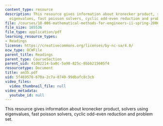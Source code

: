 ```yaml
---
content_type: resource
description: This resource gives information about kronecker product, solvers using
  eigenvalues, fast poisson solvers, cyclic odd-even reduction and problem set.
file: /courses/18-086-mathematical-methods-for-engineers-ii-spring-2006/5f469576670a2c7a874999dbafc8c3cb_am35.pdf
file_size: 165536
file_type: application/pdf
learning_resource_types:
- Readings
license: https://creativecommons.org/licenses/by-nc-sa/4.0/
ocw_type: OCWFile
parent_title: Readings
parent_type: CourseSection
parent_uid: 41d02214-ba8c-5a98-825c-8bbb215605f4
resourcetype: Document
title: am35.pdf
uid: 5f469576-670a-2c7a-8749-99dbafc8c3cb
video_files:
  video_thumbnail_file: null
video_metadata:
  youtube_id: null
---
```

This resource gives information about kronecker product, solvers using eigenvalues, fast poisson solvers, cyclic odd-even reduction and problem set.